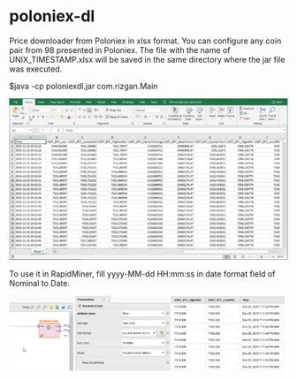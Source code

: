 # poloniex-dl 

Price downloader from Poloniex in xlsx format. You can configure any coin pair  from 98 presented in Poloniex. The file with the name of UNIX_TIMESTAMP.xlsx will be saved in the same directory where the jar file was executed.

$java -cp poloniexdl.jar com.rizgan.Main

![Image description](https://github.com/rizgan/poloniex-dl/blob/master/sample.png)

To use it in RapidMiner, fill yyyy-MM-dd HH:mm:ss in date format field of Nominal to Date.

![Image description](https://github.com/rizgan/poloniex-dl/blob/master/rapidminer.png)
